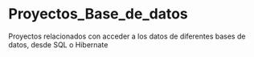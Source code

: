 # Proyectos_Base_de_datos
Proyectos relacionados con acceder a los datos de diferentes bases de datos, desde SQL o Hibernate
